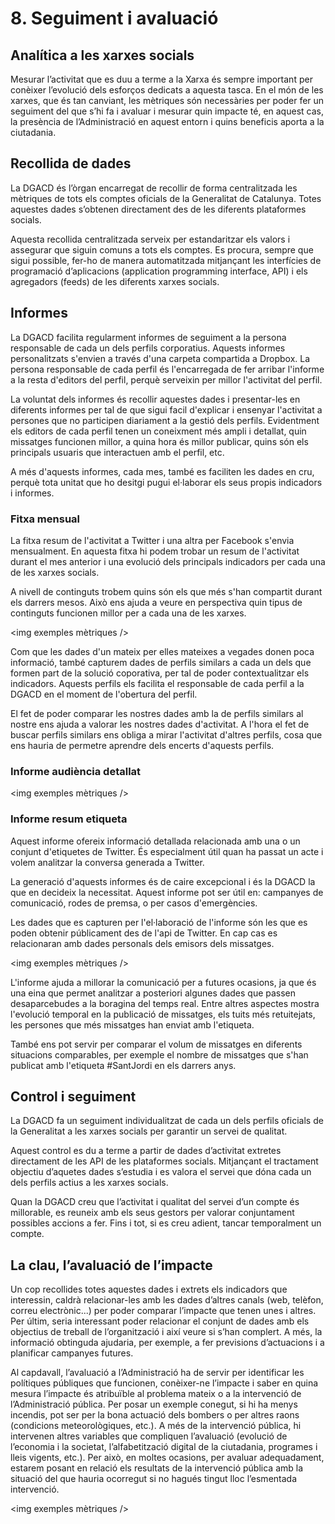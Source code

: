 # 8. Seguiment i avaluació

## Analítica a les xarxes socials

Mesurar l’activitat que es duu a terme a la Xarxa és sempre important per conèixer l’evolució dels esforços dedicats a aquesta tasca. En el món de les xarxes, que és tan canviant, les mètriques són necessàries per poder fer un seguiment del que s’hi fa i avaluar i mesurar quin impacte té, en aquest cas, la presència de l’Administració en aquest entorn i quins beneficis aporta a la ciutadania.  

## Recollida de dades

La  DGACD és l’òrgan encarregat de recollir de forma centralitzada les mètriques de tots els comptes oficials de la Generalitat de Catalunya. Totes aquestes dades s’obtenen directament des de les diferents plataformes socials.  

Aquesta recollida centralitzada serveix per estandaritzar els valors i assegurar que siguin comuns a tots els comptes. Es procura, sempre que sigui possible, fer-ho de manera automatitzada mitjançant les interfícies de programació d’aplicacions (application programming interface, API) i els agregadors (feeds) de les diferents xarxes socials.  

## Informes

La DGACD facilita regularment informes de seguiment a la persona responsable de cada un dels perfils corporatius. Aquests informes personalitzats s'envien a través d'una carpeta compartida a Dropbox. La persona responsable de cada perfil és l'encarregada de fer arribar l'informe a la resta d'editors del perfil, perquè serveixin per millor l'activitat del perfil.  

La voluntat dels informes és recollir aquestes dades i presentar-les en diferents informes per tal de que sigui facil d'explicar i ensenyar l'activitat a persones que no participen diariament a la gestió dels perfils. Evidentment els editors de cada perfil tenen un coneixment més ampli i detallat, quin missatges funcionen millor, a quina hora és millor publicar, quins són els principals usuaris que interactuen amb el perfil, etc.  

A més d'aquests informes, cada mes, també es faciliten les dades en cru, perquè tota unitat que ho desitgi pugui el·laborar els seus propis indicadors i informes.  

### Fitxa mensual

La fitxa resum de l'activitat a Twitter i una altra per Facebook s'envia mensualment. En aquesta fitxa hi podem trobar un resum de l'activitat durant el mes anterior i una evolució dels principals indicadors per cada una de les xarxes socials.

A nivell de continguts trobem quins són els que més s'han compartit durant els darrers mesos. Això ens ajuda a veure en perspectiva quin tipus de continguts funcionen millor per a cada una de les xarxes. 

<img exemples mètriques />  

Com que les dades d'un mateix per elles mateixes a vegades donen poca informació, també capturem dades de perfils similars a cada un dels que formen part de la solució coporativa, per tal de poder contextualitzar els indicadors. Aquests perfils els facilita el responsable de cada perfil a la DGACD en el moment de l'obertura del perfil.

El fet de poder comparar les nostres dades amb la de perfils similars al nostre ens ajuda a valorar les nostres dades d'activitat. A l'hora el fet de buscar perfils similars ens obliga a mirar l'activitat d'altres perfils, cosa que ens hauria de permetre aprendre dels encerts d'aquests perfils. 

### Informe audiència detallat




<img exemples mètriques />  

### Informe resum etiqueta

Aquest informe ofereix informació detallada relacionada amb una o un conjunt d'etiquetes de Twitter. És especialment útil quan ha passat un acte i volem analitzar la conversa generada a Twitter.  

La generació d'aquests informes és de caire excepcional i és la DGACD la que en decideix la necessitat. Aquest informe pot ser útil en: campanyes de comunicació, rodes de premsa, o per casos d'emergències.  

Les dades que es capturen per l'el·laboració de l'informe són les que es poden obtenir públicament des de l'api de Twitter. En cap cas es relacionaran amb dades personals dels emisors dels missatges.  

<img exemples mètriques />  

L'informe ajuda a millorar la comunicació per a futures ocasions, ja que és una eina que permet analitzar a posteriori algunes dades que passen desaparcebudes a la boragina del temps real. Entre altres aspectes mostra l'evolució temporal en la publicació de missatges, els tuits més retuitejats, les persones que més missatges han enviat amb l'etiqueta.  

També ens pot servir per comparar el volum de missatges en diferents situacions comparables, per exemple el nombre de missatges que s'han publicat amb l'etiqueta #SantJordi en els darrers anys.


## Control i seguiment

La DGACD fa un seguiment individualitzat de cada un dels perfils oficials de la Generalitat a les xarxes socials per garantir un servei de qualitat.  

Aquest control es du a terme a partir de dades d’activitat extretes directament de les API de les plataformes socials. Mitjançant el tractament objectiu d’aquetes dades s’estudia i es valora el servei que dóna cada un dels perfils actius a les xarxes socials.  

Quan la DGACD creu que l’activitat i qualitat del servei d’un compte és millorable, es reuneix amb els seus gestors per valorar conjuntament possibles accions a fer. Fins i tot, si es creu adient, tancar temporalment un compte.  

## La clau, l’avaluació de l’impacte

Un cop recollides totes aquestes dades i extrets els indicadors que interessin, caldrà relacionar-les amb les dades d’altres canals (web, telèfon, correu electrònic...) per poder comparar l’impacte que tenen unes i altres. Per últim, seria interessant poder relacionar el conjunt de dades amb els objectius de treball de l’organització i així veure si s’han complert. A més, la informació obtinguda ajudaria, per exemple, a fer previsions d’actuacions i a planificar campanyes futures.  

Al capdavall, l’avaluació a l’Administració ha de servir per identificar les polítiques públiques que funcionen, conèixer-ne l’impacte i saber en quina mesura l’impacte és atribuïble al problema mateix o a la intervenció de l’Administració pública. Per posar un exemple conegut, si hi ha menys incendis, pot ser per la bona actuació dels bombers o per altres raons (condicions meteorològiques, etc.). A més de la intervenció pública, hi intervenen altres variables que compliquen l’avaluació (evolució de l’economia i la societat, l’alfabetització digital de la ciutadania, programes i lleis vigents, etc.). Per això, en moltes ocasions, per avaluar adequadament, estarem posant en relació els resultats de la intervenció pública amb la situació del que hauria ocorregut si no hagués tingut lloc l’esmentada intervenció.  

<img exemples mètriques />  
